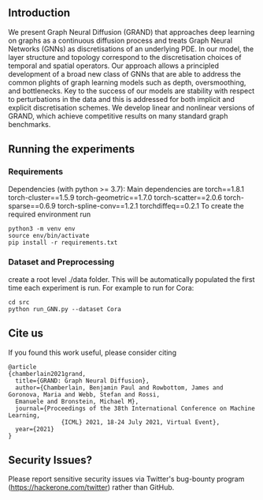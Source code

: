 ## Introduction

We present Graph Neural Diffusion (GRAND)
that approaches deep learning on graphs as a continuous diffusion process and treats Graph Neural
Networks (GNNs) as discretisations of an underlying PDE. In our model, the layer structure and
topology correspond to the discretisation choices
of temporal and spatial operators. Our approach allows a principled development of a broad new
class of GNNs that are able to address the common plights of graph learning models such as
depth, oversmoothing, and bottlenecks. Key to
the success of our models are stability with respect to perturbations in the data and this is addressed for both 
implicit and explicit discretisation schemes. We develop linear and nonlinear
versions of GRAND, which achieve competitive results on many standard graph benchmarks.

## Running the experiments

### Requirements
Dependencies (with python >= 3.7):
Main dependencies are
torch==1.8.1
torch-cluster==1.5.9
torch-geometric==1.7.0
torch-scatter==2.0.6
torch-sparse==0.6.9
torch-spline-conv==1.2.1
torchdiffeq==0.2.1
To create the required environment run
```
python3 -m venv env
source env/bin/activate
pip install -r requirements.txt
```

### Dataset and Preprocessing
create a root level ./data folder. This will be automatically populated the first time each experiment is run.
For example to run for Cora:
```
cd src
python run_GNN.py --dataset Cora 
```

## Cite us
If you found this work useful, please consider citing
```
@article
{chamberlain2021grand,
  title={GRAND: Graph Neural Diffusion},
  author={Chamberlain, Benjamin Paul and Rowbottom, James and Goronova, Maria and Webb, Stefan and Rossi, 
  Emanuele and Bronstein, Michael M},
  journal={Proceedings of the 38th International Conference on Machine Learning,
               {ICML} 2021, 18-24 July 2021, Virtual Event},
  year={2021}
}
```


## Security Issues?
Please report sensitive security issues via Twitter's bug-bounty program (https://hackerone.com/twitter) rather than GitHub.

